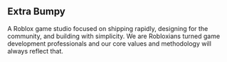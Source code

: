 ## Extra Bumpy

A Roblox game studio focused on shipping rapidly, designing for the community, and building with simplicity. We are Robloxians turned game development professionals and our core values and methodology will always reflect that. 
